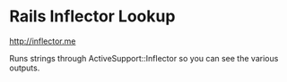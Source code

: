 # Rails Inflector Lookup

http://inflector.me

Runs strings through ActiveSupport::Inflector so you can see the various outputs.
